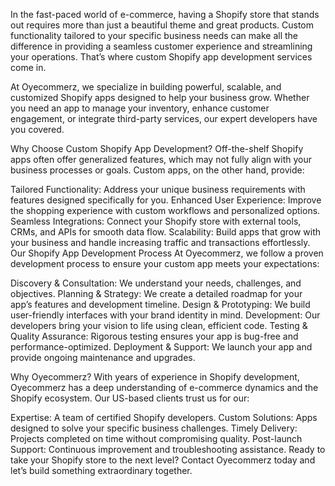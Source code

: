 In the fast-paced world of e-commerce, having a Shopify store that stands out requires more than just a beautiful theme and great products. Custom functionality tailored to your specific business needs can make all the difference in providing a seamless customer experience and streamlining your operations. That’s where custom Shopify app development services come in.


At Oyecommerz, we specialize in building powerful, scalable, and customized Shopify apps designed to help your business grow. Whether you need an app to manage your inventory, enhance customer engagement, or integrate third-party services, our expert developers have you covered.

Why Choose Custom Shopify App Development?
Off-the-shelf Shopify apps often offer generalized features, which may not fully align with your business processes or goals. Custom apps, on the other hand, provide:

Tailored Functionality: Address your unique business requirements with features designed specifically for you.
Enhanced User Experience: Improve the shopping experience with custom workflows and personalized options.
Seamless Integrations: Connect your Shopify store with external tools, CRMs, and APIs for smooth data flow.
Scalability: Build apps that grow with your business and handle increasing traffic and transactions effortlessly.
Our Shopify App Development Process
At Oyecommerz, we follow a proven development process to ensure your custom app meets your expectations:

Discovery & Consultation: We understand your needs, challenges, and objectives.
Planning & Strategy: We create a detailed roadmap for your app’s features and development timeline.
Design & Prototyping: We build user-friendly interfaces with your brand identity in mind.
Development: Our developers bring your vision to life using clean, efficient code.
Testing & Quality Assurance: Rigorous testing ensures your app is bug-free and performance-optimized.
Deployment & Support: We launch your app and provide ongoing maintenance and upgrades.

Why Oyecommerz?
With years of experience in Shopify development, Oyecommerz has a deep understanding of e-commerce dynamics and the Shopify ecosystem. Our US-based clients trust us for our:

Expertise: A team of certified Shopify developers.
Custom Solutions: Apps designed to solve your specific business challenges.
Timely Delivery: Projects completed on time without compromising quality.
Post-launch Support: Continuous improvement and troubleshooting assistance.
Ready to take your Shopify store to the next level? Contact Oyecommerz today and let’s build something extraordinary together.
